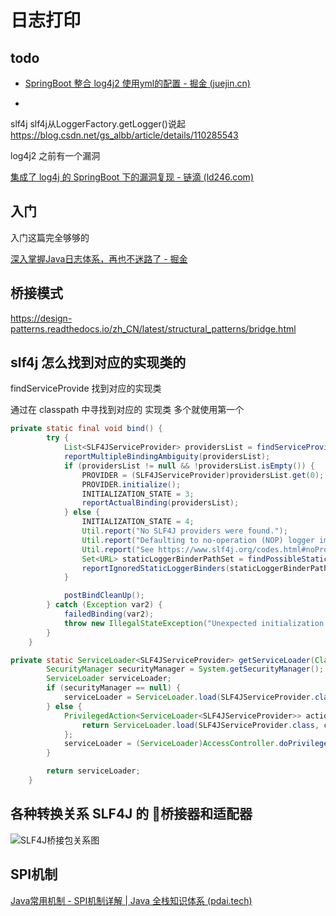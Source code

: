 # 日志打印

## todo

- [SpringBoot 整合 log4j2 使用yml的配置 - 掘金 (juejin.cn)](https://juejin.cn/post/7123954724419665950)

- 

slf4j
slf4j从LoggerFactory.getLogger()说起
https://blog.csdn.net/gs_albb/article/details/110285543

log4j2 之前有一个漏洞

[集成了 log4j 的 SpringBoot 下的漏洞复现 - 链滴 (ld246.com)](https://ld246.com/article/1639235464846)

## 入门

入门这篇完全够够的

[深入掌握Java日志体系，再也不迷路了 - 掘金](https://juejin.cn/post/6905026199722917902#heading-29)

## 桥接模式

https://design-patterns.readthedocs.io/zh_CN/latest/structural_patterns/bridge.html

## slf4j 怎么找到对应的实现类的

findServiceProvide 找到对应的实现类

通过在 classpath 中寻找到对应的 实现类 多个就使用第一个

```java
private static final void bind() {
        try {
            List<SLF4JServiceProvider> providersList = findServiceProviders();
            reportMultipleBindingAmbiguity(providersList);
            if (providersList != null && !providersList.isEmpty()) {
                PROVIDER = (SLF4JServiceProvider)providersList.get(0);
                PROVIDER.initialize();
                INITIALIZATION_STATE = 3;
                reportActualBinding(providersList);
            } else {
                INITIALIZATION_STATE = 4;
                Util.report("No SLF4J providers were found.");
                Util.report("Defaulting to no-operation (NOP) logger implementation");
                Util.report("See https://www.slf4j.org/codes.html#noProviders for further details.");
                Set<URL> staticLoggerBinderPathSet = findPossibleStaticLoggerBinderPathSet();
                reportIgnoredStaticLoggerBinders(staticLoggerBinderPathSet);
            }

            postBindCleanUp();
        } catch (Exception var2) {
            failedBinding(var2);
            throw new IllegalStateException("Unexpected initialization failure", var2);
        }
    }
```

```java
private static ServiceLoader<SLF4JServiceProvider> getServiceLoader(ClassLoader classLoaderOfLoggerFactory) {
        SecurityManager securityManager = System.getSecurityManager();
        ServiceLoader serviceLoader;
        if (securityManager == null) {
            serviceLoader = ServiceLoader.load(SLF4JServiceProvider.class, classLoaderOfLoggerFactory);
        } else {
            PrivilegedAction<ServiceLoader<SLF4JServiceProvider>> action = () -> {
                return ServiceLoader.load(SLF4JServiceProvider.class, classLoaderOfLoggerFactory);
            };
            serviceLoader = (ServiceLoader)AccessController.doPrivileged(action);
        }

        return serviceLoader;
    }
```



## 各种转换关系 SLF4J 的 🤔桥接器和适配器

![SLF4J桥接包关系图](https://p3-juejin.byteimg.com/tos-cn-i-k3u1fbpfcp/879f572c91a345849aba912326dc40ae~tplv-k3u1fbpfcp-zoom-in-crop-mark:4536:0:0:0.awebp?)



## SPI机制

[Java常用机制 - SPI机制详解 | Java 全栈知识体系 (pdai.tech)](https://pdai.tech/md/java/advanced/java-advanced-spi.html)